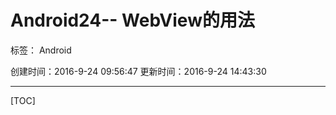 ﻿# Android24-- WebView的用法

标签： Android

创建时间：2016-9-24 09:56:47
更新时间：2016-9-24 14:43:30

---
[TOC]


